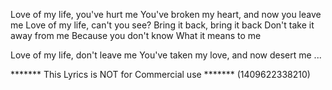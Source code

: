 Love of my life, you've hurt me
You've broken my heart, and now you leave me
Love of my life, can't you see?
Bring it back, bring it back
Don't take it away from me
Because you don't know
What it means to me

Love of my life, don't leave me
You've taken my love, and now desert me
...

******* This Lyrics is NOT for Commercial use *******
(1409622338210)